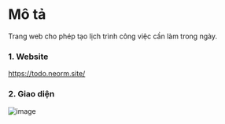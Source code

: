 # Mô tả
Trang web cho phép tạo lịch trình công việc cần làm trong ngày.
### 1. Website
https://todo.neorm.site/
### 2. Giao diện
![image](https://user-images.githubusercontent.com/58413366/143052866-48cea80a-7e9a-4e39-b894-84605d7572e1.png)
